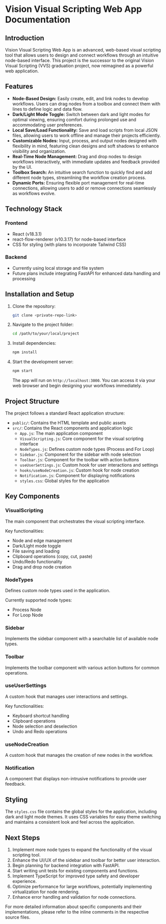 # Vision Visual Scripting Web App Documentation

## Introduction

Vision Visual Scripting Web App is an advanced, web-based visual scripting tool that allows users to design and connect workflows through an intuitive node-based interface. This project is the successor to the original Vision Visual Scripting (VVS) graduation project, now reimagined as a powerful web application.

## Features

- **Node-Based Design:** Easily create, edit, and link nodes to develop workflows. Users can drag nodes from a toolbox and connect them with lines to define logic and data flow.
- **Dark/Light Mode Toggle:** Switch between dark and light modes for optimal viewing, ensuring comfort during prolonged use and accommodating user preferences.
- **Local Save/Load Functionality:** Save and load scripts from local JSON files, allowing users to work offline and manage their projects efficiently.
- **Customizable Nodes:** Input, process, and output nodes designed with flexibility in mind, featuring clean designs and soft shadows to enhance visibility and organization.
- **Real-Time Node Management:** Drag and drop nodes to design workflows interactively, with immediate updates and feedback provided by the UI.
- **Toolbox Search:** An intuitive search function to quickly find and add different node types, streamlining the workflow creation process.
- **Dynamic Ports:** Ensuring flexible port management for real-time connections, allowing users to add or remove connections seamlessly as workflows evolve.

## Technology Stack

### Frontend
- React (v18.3.1)
- react-flow-renderer (v10.3.17) for node-based interface
- CSS for styling (with plans to incorporate Tailwind CSS)

### Backend
- Currently using local storage and file system
- Future plans include integrating FastAPI for enhanced data handling and processing

## Installation and Setup

1. Clone the repository:
   ```bash
   git clone <private-repo-link>
   ```
2. Navigate to the project folder:
   ```bash
   cd /path/to/your/local/project
   ```
3. Install dependencies:
   ```bash
   npm install
   ```
4. Start the development server:
   ```bash
   npm start
   ```
   The app will run on `http://localhost:3000`. You can access it via your web browser and begin designing your workflows immediately.

## Project Structure

The project follows a standard React application structure:

- `public/`: Contains the HTML template and public assets
- `src/`: Contains the React components and application logic
  - `App.js`: The main application component
  - `VisualScripting.js`: Core component for the visual scripting interface
  - `NodeTypes.js`: Defines custom node types (Process and For Loop)
  - `Sidebar.js`: Component for the sidebar with node selection
  - `Toolbar.js`: Component for the toolbar with action buttons
  - `useUserSettings.js`: Custom hook for user interactions and settings
  - `hooks/useNodeCreation.js`: Custom hook for node creation
  - `Notification.js`: Component for displaying notifications
  - `styles.css`: Global styles for the application

## Key Components

### VisualScripting

The main component that orchestrates the visual scripting interface.

Key functionalities:
- Node and edge management
- Dark/Light mode toggle
- File saving and loading
- Clipboard operations (copy, cut, paste)
- Undo/Redo functionality
- Drag and drop node creation

### NodeTypes

Defines custom node types used in the application.

Currently supported node types:
- Process Node
- For Loop Node

### Sidebar

Implements the sidebar component with a searchable list of available node types.

### Toolbar

Implements the toolbar component with various action buttons for common operations.

### useUserSettings

A custom hook that manages user interactions and settings.

Key functionalities:
- Keyboard shortcut handling
- Clipboard operations
- Node selection and deselection
- Undo and Redo operations

### useNodeCreation

A custom hook that manages the creation of new nodes in the workflow.

### Notification

A component that displays non-intrusive notifications to provide user feedback.

## Styling

The `styles.css` file contains the global styles for the application, including dark and light mode themes. It uses CSS variables for easy theme switching and maintains a consistent look and feel across the application.

## Next Steps

1. Implement more node types to expand the functionality of the visual scripting tool.
2. Enhance the UI/UX of the sidebar and toolbar for better user interaction.
3. Begin planning for backend integration with FastAPI.
4. Start writing unit tests for existing components and functions.
5. Implement TypeScript for improved type safety and developer experience.
6. Optimize performance for large workflows, potentially implementing virtualization for node rendering.
7. Enhance error handling and validation for node connections.

For more detailed information about specific components and their implementations, please refer to the inline comments in the respective source files.